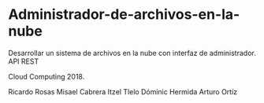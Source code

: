 # Administrador-de-archivos-en-la-nube
Desarrollar un sistema de archivos en la nube con interfaz de administrador. API REST

Cloud Computing 2018. 

Ricardo Rosas
Misael Cabrera
Itzel Tlelo
Dóminic Hermida
Arturo Ortíz
